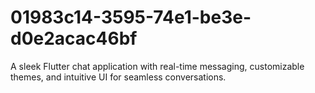 # 01983c14-3595-74e1-be3e-d0e2acac46bf
A sleek Flutter chat application with real-time messaging, customizable themes, and intuitive UI for seamless conversations.
